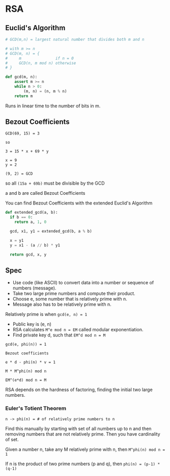# RSA

## Euclid's Algorithm

```python
# GCD(m,n) = largest natural number that divides both m and n

# with m >= n
# GCD(m, n) = {
#     m               if n = 0
#     GCD(n, m mod n) otherwise
# }

def gcd(m, n):
    assert m >= n
    while n > 0:
        (m, n) = (n, m % n)
    return m
```

Runs in linear time to the number of bits in m.

## Bezout Coefficients

```
GCD(69, 15) = 3

so

3 = 15 * x + 69 * y

x = 9
y = 2

(9, 2) = GCD
```

so all `(15a + 69b)` must be divisible by the GCD

a and b are called Bezout Coefficients

You can find Bezout Coefficients with the extended Euclid's Algorithm

```python
def extended_gcd(a, b):
  if b == 0:
    return a, 1, 0

  gcd, x1, y1 = extended_gcd(b, a % b)

  x = y1
  y = x1 - (a // b) * y1

  return gcd, x, y
```

## Spec

- Use code (like ASCII) to convert data into a number or sequence of numbers (message).
- Take two large prime numbers and compute their product.
- Choose e, some number that is relatively prime with n.
- Message also has to be relatively prime with n.

Relatively prime is when `gcd(e, n) = 1`

- Public key is (e, n)
- RSA calculates `M^e mod n = EM` called modular exponentiation.
- Find private key d, such that `EM^d mod n = M`

```
gcd(e, phi(n)) = 1

Bezout coefficients

e * d - phi(n) * v = 1

M * M^phi(n) mod n

EM^(e*d) mod n = M
```

RSA depends on the hardness of factoring, finding the initial two large numbers.

### Euler's Totient Theorem

```
n -> phi(n) = # of relatively prime numbers to n
```

Find this manually by starting with set of all numbers up to n and then removing
numbers that are not relatively prime. Then you have cardinality of set.

Given a number n, take any M relatively prime with n, then `M^phi(n) mod n = 1`

If n is the product of two prime numbers (p and q), then `phi(n) = (p-1) * (q-1)`
